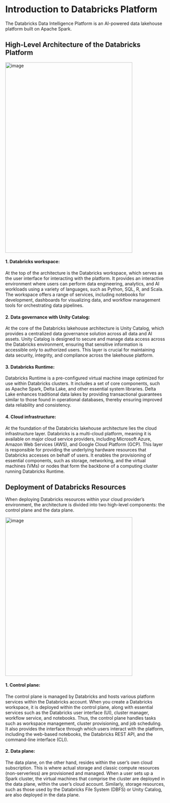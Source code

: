# Introduction to Databricks Platform
The Databricks Data Intelligence Platform is an AI-powered data lakehouse platform built on Apache Spark. 

## High-Level Architecture of the Databricks Platform
<img width="400" height="600" alt="image" src="https://github.com/user-attachments/assets/be600579-bf3c-4506-b2fe-7172c282db06" />

#### **1. Databricks workspace**:
At the top of the architecture is the Databricks workspace, which serves as the user interface for interacting with the platform. It provides an interactive
environment where users can perform data engineering, analytics, and AI workloads using a variety of languages, such as Python, SQL, R, and Scala. The workspace
offers a range of services, including notebooks for development, dashboards for visualizing data, and workflow management tools for orchestrating data pipelines.

#### **2. Data governance with Unity Catalog**:
At the core of the Databricks lakehouse architecture is Unity Catalog, which provides a centralized data governance solution across all data and AI assets. Unity
Catalog is designed to secure and manage data access across the Databricks environment, ensuring that sensitive information is accessible only to authorized users.
This layer is crucial for maintaining data security, integrity, and compliance across the lakehouse platform.

#### **3. Databricks Runtime**:
Databricks Runtime is a pre-configured virtual machine image optimized for use within Databricks clusters. It includes a set of core components, such as Apache
Spark, Delta Lake, and other essential system libraries. Delta Lake enhances traditional data lakes by providing transactional guarantees similar to those found in
operational databases, thereby ensuring improved data reliability and consistency.

#### **4. Cloud infrastructure**:
At the foundation of the Databricks lakehouse architecture lies the cloud infrastructure layer. Databricks is a multi-cloud platform, meaning it is available on
major cloud service providers, including Microsoft Azure, Amazon Web Services (AWS), and Google Cloud Platform (GCP). This layer is responsible for providing the
underlying hardware resources that Databricks accesses on behalf of users. It enables the provisioning of essential components, such as storage, networking, and the
virtual machines (VMs) or nodes that form the backbone of a computing cluster running Databricks Runtime.

## Deployment of Databricks Resources
When deploying Databricks resources within your cloud provider’s environment, the architecture is divided into two high-level components: the control plane and the data plane.

<img width="400" height="500" alt="image" src="https://github.com/user-attachments/assets/8d36333f-cf5d-4f62-84f7-7735ebf4885b" />


#### **1. Control plane**: 
The control plane is managed by Databricks and hosts various platform services within the Databricks account. When you create a Databricks workspace, it is deployed within the control plane, along with essential services such as the Databricks user interface (UI), cluster manager, workflow service, and notebooks. Thus, the control plane handles tasks such as workspace management, cluster provisioning, and job scheduling. It also provides the interface through which users interact with the platform, including the web-based notebooks, the Databricks REST API, and the command-line interface (CLI).

#### **2. Data plane**:
The data plane, on the other hand, resides within the user’s own cloud subscription. This is where actual storage and classic compute resources (non-serverless) are provisioned and managed. When a user sets up a Spark cluster, the virtual machines that comprise the cluster are deployed in the data plane, within the user’s cloud account. Similarly, storage resources, such as those used by the Databricks File System (DBFS) or Unity Catalog, are also deployed in the data plane.

